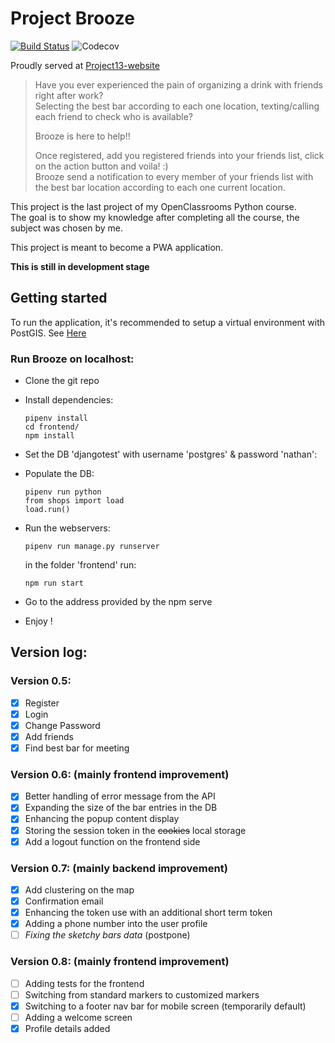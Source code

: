 # Project Brooze

[![Build Status](https://travis-ci.org/Natnat94/Brooze.svg?branch=master)](https://travis-ci.org/Natnat94/project_13)
![Codecov](https://img.shields.io/codecov/c/github/natnat94/brooze)

Proudly served at [Project13-website](https://projet13.nathan-mimoun.live)

> Have you ever experienced the pain of organizing a drink with friends right after work? <br> 
> Selecting the best bar according to each one location, texting/calling each friend to check who is available? 
> 
> Brooze is here to help!! 
> 
> Once registered, add you registered friends into your friends list, click on the action button and voila! :) <br>
Brooze send a notification to every member of your friends list with the best bar location according to each one current location.

This project is the last project of my OpenClassrooms Python course.
<br>The goal is to show my knowledge after completing all the course, the subject was chosen by me.

This project is meant to become a PWA application.

**This is still in development stage**


## Getting started

To run the application, it's recommended to setup a virtual environment with PostGIS.
See [Here](https://docs.djangoproject.com/en/3.0/ref/contrib/gis/tutorial/#setting-up)

### Run Brooze on localhost:
- Clone the git repo
- Install dependencies:

    ``` 
    pipenv install
    cd frontend/
    npm install
    ```

- Set the DB 'djangotest' with username 'postgres' & password 'nathan':
- Populate the DB:
    
    ```pipenv run manage.py migrate
    pipenv run python
    from shops import load
    load.run()
    ```
    
- Run the webservers:

     ```
     pipenv run manage.py runserver
     ```

  in the folder 'frontend' run: 

     ```
     npm run start
     ```

- Go to the address provided by the npm serve
      
- Enjoy !


## Version log:
### Version 0.5:

  - [x] Register
  - [x] Login
  - [x] Change Password
  - [x] Add friends
  - [x] Find best bar for meeting

### Version 0.6: (mainly frontend improvement)

  - [x] Better handling of error message from the API
  - [x] Expanding the size of the bar entries in the DB
  - [x] Enhancing the popup content display
  - [x] Storing the session token in the ~~cookies~~ local storage
  - [x] Add a logout function on the frontend side

### Version 0.7: (mainly backend improvement)
  - [x] Add clustering on the map
  - [x] Confirmation email
  - [x] Enhancing the token use with an additional short term token
  - [x] Adding a phone number into the user profile
  - [ ] *Fixing the sketchy bars data* (postpone)

### Version 0.8: (mainly frontend improvement)

  - [ ] Adding tests for the frontend
  - [ ] Switching from standard markers to customized markers
  - [x] Switching to a footer nav bar for mobile screen (temporarily default)
  - [ ] Adding a welcome screen
  - [x] Profile details added
